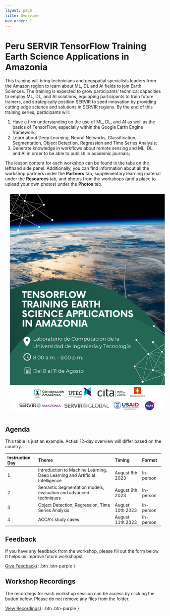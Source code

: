 ```yaml
---
layout: page
title: Overview
nav_order: 1
---
```


# Peru SERVIR TensorFlow Training Earth Science Applications in Amazonia
This training will bring technicians and geospatial specialists leaders from the Amazon region to learn about ML, DL and AI fields to join Earth Sciences. The training is expected to grow participants’ technical capacities to employ ML, DL, and AI solutions, equipping participants to train future trainers, and strategically position SERVIR to seed innovation by providing cutting edge science and solutions in SERVIR regions. By the end of this training series, participants will:
1. Have a firm understanding on the use of ML, DL, and AI as well as the basics of TensorFlow, especially within the Google Earth Engine framework;
2. Learn about Deep Learning, Neural Networks, Classification, Segmentation, Object Detection, Regression and Time Series Analysis;
3. Generate knowledge in workflows about remote sensing and ML, DL, and AI in order to be able to publish in academic journals;

The lesson content for each workshop can be found in the tabs on the lefthand side panel. Additionally, you can find information about all the workshop partners under the **Partners** tab, supplementary learning material under the **Resources** tab, and photos from the workshops (and a place to upload your own photos) under the **Photos** tab. 

<img align="center" src="./images/banner.png" hspace="15" vspace="10" width="500">

## Agenda
This table is just an example. Actual 12-day overview will differ based on the country.

| Instruction Day | Theme                                                                        | Timing              | Format    |
|:----------------|:-----------------------------------------------------------------------------|:--------------------|:----------|
| 1               | Introduction to Machine Learning, Deep Learning and Artificial Intelligence  | August 8th 2023     | In-person |
| 2               | Semantic Segmentation models, evaluation and advanced techniques             | August 9th 2023     | In-person |
| 3               | Object Detection, Regression, Time Series Analysis                           | August 10th 2023    | In-person |
| 4               | ACCA's study cases                                                           | August 11th 2023    | In-person |

## Feedback
If you have any feedback from the workshop, please fill out the form below. It helps us improve future workshops!

[Give Feedback](https://forms.gle/gSGWxatR84Z5w6HN6){: .btn .btn-purple }

## Workshop Recordings
The recordings for each workshop session can be access by clicking the button below. Please do not remove any files from the folder.

[View Recordings](linkhere){: .btn .btn-purple }
